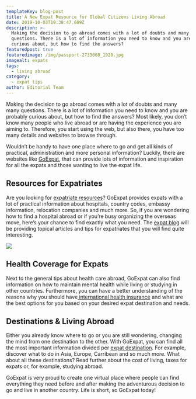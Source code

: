 ```yaml
---
templateKey: blog-post
title: A New Expat Resource for Global Citizens Living Abroad
date: 2019-10-03T19:38:47.609Z
description: >-
  Making the decision to go abroad comes with a lot of doubts and many many
  questions. There is a lot of information you need to know and you are probably
  curious about, but how to find the answers?
featuredpost: true
featuredimage: /img/passport-2733068_1920.jpg
imagealt: expats
tags:
  - living abroad
category:
  - expat tips
author: Editorial Team
---
```

Making the decision to go abroad comes with a lot of doubts and many many questions. There is a lot of information you need to know and you are probably curious about, but how to find the answers? Most likely, you don’t know many people who live abroad or are having the experience you are aiming to. Therefore, you start using the web, but also there, you have too many details and websites to browse through. 

Wouldn’t be handy to have one place where to go and get all kinds of practical, administration and more personal information? Luckily, there are websites like [GoExpat](https://goexpat.com), that can provide lots of information and inspiration for all the expats and those wanting to live the expat life. 

## Resources for Expatriates

Are you looking for [expatriate resources](https://goexpat.com/resources/)? GoExpat provides expats with a lot of practical information about hospitals, country codes, embassy information, relocation companies and much more. So, if you are wondering how to find a hospital abroad or if you’re busy organizing the overseas move, here’s your chance to find exactly what you need. The [expat blog](https://goexpat.com/category/blogarticles/) will be providing topical articles and tips for expatriates that you will find quite interesting. 

![](/img/goexpat-horizontal-logo.png)

## Health Coverage for Expats 

Next to the general tips about health care abroad, GoExpat can also find information on how to maintain mental health while living or studying in other countries. Furthermore, you can have a better understanding of the reasons why you should have[ international health insurance](https://goexpat.com/health/international-health-insurance/) and what are the best options for you based on your desired expat destination and needs.

## Destinations & Living Abroad

Either you already know where to go or you are still wondering, changing the mind from one destination to the other. With GoExpat, you can find all the most important information divided per [expat destination](https://goexpat.com/expat-destinations/). For example, discover what to do in Asia, Europe, Carribean and so much more. What about all these destinations? Read further about the cost of living, taxes for expats or, for example, studying abroad.

GoExpat is very proud to create one virtual place where people can find everything they need before and after making the adventurous decision to go and live in another country. Life is short, so GoExpat today!
